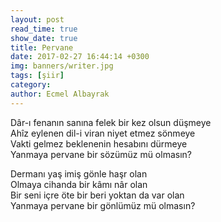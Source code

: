```yaml
---
layout: post
read_time: true
show_date: true
title: Pervane
date: 2017-02-27 16:44:14 +0300
img: banners/writer.jpg
tags: [şiir]
category:
author: Ecmel Albayrak
---
```


Dâr-ı fenanın sanına felek bir kez olsun düşmeye\
Ahîz eylenen dil-i viran niyet etmez sönmeye\
Vakti gelmez beklenenin hesabını dürmeye\
Yanmaya pervane bir sözümüz mü olmasın?

Dermanı yaş imiş gönle haşr olan\
Olmaya cihanda bir kâmı nâr olan\
Bir seni içre öte bir beri yoktan da var olan\
Yanmaya pervane bir gönlümüz mü olmasın?
